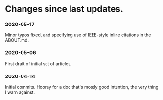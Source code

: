 # Changes since last updates.

### 2020-05-17
Minor typos fixed, and specifying use of IEEE-style inline citations in the ABOUT.md.

### 2020-05-06
First draft of initial set of articles.

### 2020-04-14
Initial commits. Hooray for a doc that's mostly good intention, the very thing I warn against.
